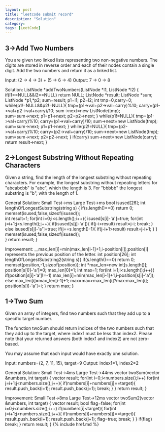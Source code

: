 ```yaml
---
layout: post
title: "leetcode submit record"
description: "Solution"
category: 
tags: [LeetCode]
---
```


## 3->Add Two Numbers
You are given two linked lists representing two non-negative numbers. The digits are stored in reverse order and each of their nodes contain a single digit. Add the two numbers and return it as a linked list.

Input: (2 -> 4 -> 3) + (5 -> 6 -> 4)
Output: 7 -> 0 -> 8

Solution:
	ListNode *addTwoNumbers(ListNode *l1, ListNode *l2) {
		if(l1==NULL&&l2==NULL)
			return NULL;
		ListNode *result;
		ListNode *sum;
		ListNode *p1,*p2;
		sum=result;
		p1=l1;
		p2=l2;
		int tmp=0,carry=0;
		while(p1!=NULL&&p2!=NULL){
			tmp=(p1->val+p2->val+carry)%10;
			carry=(p1->val+p2->val+carry)/10;
			sum->next=new ListNode(tmp);	
			sum=sum->next;
			p1=p1->next;
			p2=p2->next;
		}
		while(p1!=NULL){
			tmp=(p1->val+carry)%10;
			carry=(p1->val+carry)/10;
			sum->next=new ListNode(tmp);	
			sum=sum->next;
			p1=p1->next;
		}
		while(p2!=NULL){
			tmp=(p2->val+carry)%10;
			carry=(p2->val+carry)/10;
			sum->next=new ListNode(tmp);	
			sum=sum->next;
			p2=p2->next;
		}
		if(carry)
			sum->next=new ListNode(carry);	
		return result->next;
	}

## 2->Longest Substring Without Repeating Characters

Given a string, find the length of the longest substring without repeating characters. For example, the longest substring without repeating letters for "abcabcbb" is "abc", which the length is 3. For "bbbbb" the longest substring is "b", with the length of 1.

General Solution: Small Test->ms  Large Test->ms
	bool isused[26];
	int lengthOfLongestSubstring(string s) {
		if(s.length()==0)
			return 0;
		memset(isused,false,sizeof(isused));	
		int result=1;
		for(int i=0;i<s.length();i++){
			isused[s[i]-'a']=true;
			for(int j=i+1;j<s.length();j++){
				if(isused[s[j]-'a']){
					if(j-i>result)
						result=j-i;
					break;
				}
				else
					isused[s[j]-'a']=true;
				if(j==s.length()-1){
					if(j-i+1>result)
						result=j-i+1;
				}
			}
			memset(isused,false,sizeof(isused));	
		}
		return result;
	}

Improvement:
__max_len[i]=min(max_len[i-1]+1,i-position[i]);position[i] represents the previous position of the letter.
	int position[26];
	int lengthOfLongestSubstring2(string s){
		if(s.length()==0)
			return 0;
		memset(position,-1,sizeof(position));
		int *max_len=new int[s.length()];
		position[s[0]-'a']=0;
		max_len[0]=1;
		int max=1;
		for(int i=1;i<s.length();i++){
			if(position[s[i]-'a']!=-1)
				max_len[i]=min(max_len[i-1]+1,i-position[s[i]-'a']);
			else
				max_len[i]=max_len[i-1]+1;
			max=max>max_len[i]?max:max_len[i];
			position[s[i]-'a']=i;
		}
		return max;
	}

## 1->Two Sum

Given an array of integers, find two numbers such that they add up to a specific target number.

The function twoSum should return indices of the two numbers such that they add up to the target, where index1 must be less than index2. Please note that your returned answers (both index1 and index2) are not zero-based.

You may assume that each input would have exactly one solution.

Input: numbers={2, 7, 11, 15}, target=9
Output: index1=1, index2=2

General Solution: Small Test->4ms  Large Test->44ms
	vector<int> twoSum(vector<int> &numbers, int target) {
		vector<int> result;
		for(int i=0;i<numbers.size();i++)
			for(int j=i+1;j<numbers.size();j++){
				if(numbers[i]+numbers[j]==target){
					result.push_back(i+1);
					result.push_back(j+1);
					break;
				}
			}
		return result;
	}

Improvement: Small Test->8ms  Large Test->12ms
	vector<int> twoSum2(vector<int> &numbers, int target) {
		vector<int> result;
		bool flag=false;
		for(int i=0;i<numbers.size();i++)
			if(numbers[i]<target){
				for(int j=i+1;j<numbers.size();j++){
					if(numbers[i]+numbers[j]==target){
						result.push_back(i+1);
						result.push_back(j+1);
						flag=true;
						break;
					}
				}
				if(flag)
					break;
			}
		return result;
	}
{% include href.md %}
